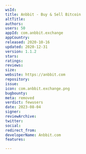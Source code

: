 ```yaml
---
wsId: 
title: Anbbit - Buy & Sell Bitcoin
altTitle: 
authors: 
users: 50
appId: com.anbbit.exchange
appCountry: 
released: 2020-10-16
updated: 2020-12-31
version: 1.1.2
stars: 
ratings: 
reviews: 
size: 
website: https://anbbit.com
repository: 
issue: 
icon: com.anbbit.exchange.png
bugbounty: 
meta: removed
verdict: fewusers
date: 2023-08-04
signer: 
reviewArchive: 
twitter: 
social: 
redirect_from: 
developerName: Anbbit.com
features: 

---
```



